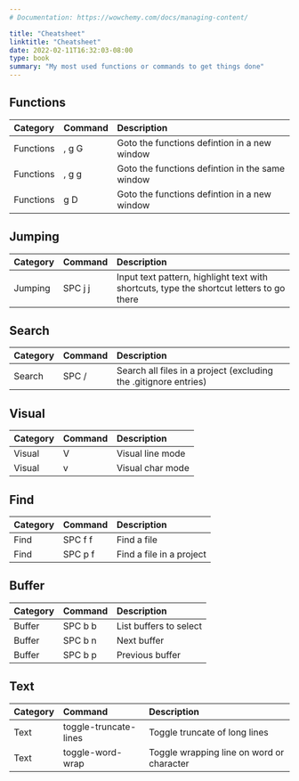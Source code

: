 ```yaml
---
# Documentation: https://wowchemy.com/docs/managing-content/

title: "Cheatsheet"
linktitle: "Cheatsheet"
date: 2022-02-11T16:32:03-08:00
type: book
summary: "My most used functions or commands to get things done"
---
```


## Functions

| Category  | Command | Description                                     |
| :--       | :--     | :--                                             |
| Functions | , g G   | Goto the functions defintion in a new window    |
| Functions | , g g   | Goto the functions defintion in the same window |
| Functions | g D     | Goto the functions defintion in a new window    |

## Jumping

| Category | Command | Description                                                                              |
| :--      | :--     | :--                                                                                      |
| Jumping  | SPC j j | Input text pattern, highlight text with shortcuts, type the shortcut letters to go there |

## Search

| Category | Command | Description                                                      |
| :--      | :--     | :--                                                              |
| Search   | SPC /   | Search all files in a project (excluding the .gitignore entries) |

## Visual

| Category | Command | Description      |
| :--      | :--     | :--              |
| Visual   | V       | Visual line mode |
| Visual   | v       | Visual char mode |


## Find

| Category | Command | Description              |
| :--      | :--     | :--                      |
| Find     | SPC f f | Find a file              |
| Find     | SPC p f | Find a file in a project |


## Buffer

| Category | Command | Description            |
| :--      | :--     | :--                    |
| Buffer   | SPC b b | List buffers to select |
| Buffer   | SPC b n | Next buffer            |
| Buffer   | SPC b p | Previous buffer        |

## Text


| Category | Command               | Description                               |
| :--      | :--                   | :--                                       |
| Text     | toggle-truncate-lines | Toggle truncate of long lines             |
| Text     | toggle-word-wrap      | Toggle wrapping line on word or character |
